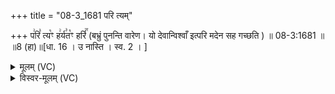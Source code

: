 +++
title = "08-3_1681 परि त्यम्"

+++
प꣢रि꣣ त्य꣡ꣳ ह꣢र्य꣣त꣡ꣳ हरिं꣢꣯ (बभ्रुं पुनन्ति वारेण। यो देवान्विश्वाँ इत्परि मदेन सह गच्छति )   ॥ 08-3:1681 ॥ ॥8 (हा)॥[धा. 16 । उ नास्ति । स्व. 2 । ]

<details><summary>मूलम् (VC)</summary>

प꣢रि꣣ त्य꣡ꣳ ह꣢र्य꣣त꣡ꣳ हरिं꣢꣯ ब꣣भ्रुं꣡ पु꣢नन्ति꣣ वा꣡रे꣢ण । यो꣢ दे꣣वा꣢꣫न्विश्वाँ꣣ इ꣢꣯त्परि꣣ म꣡दे꣢न स꣣ह गच्छ꣢꣯ति ॥१६८१॥
</details>

<details><summary>विस्वर-मूलम् (VC)</summary>

परि त्यꣳ हर्यतꣳ हरिं बभ्रुं पुनन्ति वारेण । यो देवान्विश्वाँ इत्परि मदेन सह गच्छति ॥१६८१॥
</details>